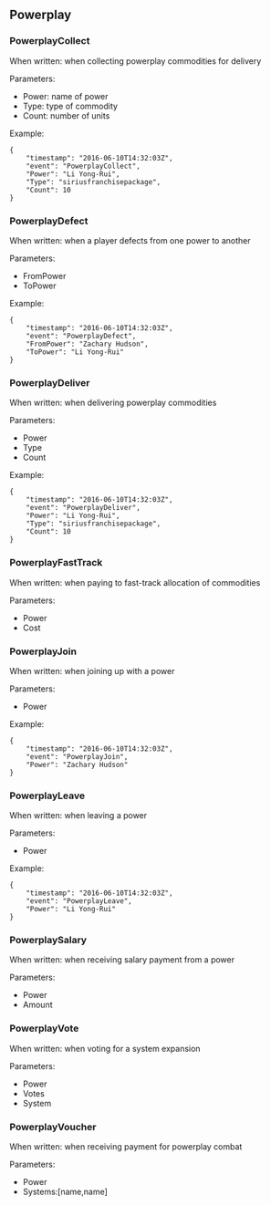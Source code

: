 ## Powerplay

### PowerplayCollect

When written: when collecting powerplay commodities for delivery

Parameters:

- Power: name of power
- Type: type of commodity
- Count: number of units


Example:

```
{
    "timestamp": "2016-06-10T14:32:03Z",
    "event": "PowerplayCollect",
    "Power": "Li Yong-Rui",
    "Type": "siriusfranchisepackage",
    "Count": 10
}
```

### PowerplayDefect

When written: when a player defects from one power to another

Parameters:

- FromPower
- ToPower


Example:

```
{
    "timestamp": "2016-06-10T14:32:03Z",
    "event": "PowerplayDefect",
    "FromPower": "Zachary Hudson",
    "ToPower": "Li Yong-Rui"
}
```

### PowerplayDeliver

When written: when delivering powerplay commodities

Parameters:

- Power
- Type
- Count


Example:

```
{
    "timestamp": "2016-06-10T14:32:03Z",
    "event": "PowerplayDeliver",
    "Power": "Li Yong-Rui",
    "Type": "siriusfranchisepackage",
    "Count": 10
}
```

### PowerplayFastTrack

When written: when paying to fast-track allocation of commodities

Parameters:

- Power
- Cost


### PowerplayJoin

When written: when joining up with a power

Parameters:

- Power


Example:

```
{
    "timestamp": "2016-06-10T14:32:03Z",
    "event": "PowerplayJoin",
    "Power": "Zachary Hudson"
}
```

### PowerplayLeave

When written: when leaving a power

Parameters:

- Power


Example:

```
{
    "timestamp": "2016-06-10T14:32:03Z",
    "event": "PowerplayLeave",
    "Power": "Li Yong-Rui"
}
```

### PowerplaySalary

When written: when receiving salary payment from a power

Parameters:

- Power
- Amount


### PowerplayVote

When written: when voting for a system expansion

Parameters:

- Power
- Votes
- System


### PowerplayVoucher

When written: when receiving payment for powerplay combat

Parameters:

- Power
- Systems:[name,name]
